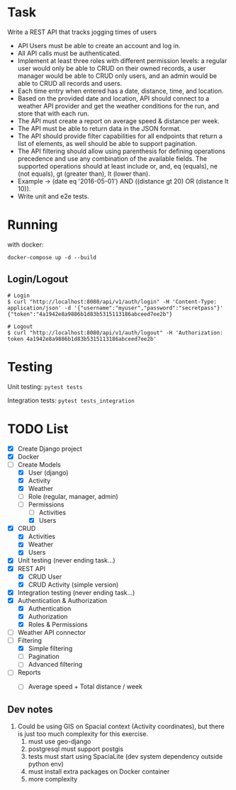 # Task

Write a REST API that tracks jogging times of users

- API Users must be able to create an account and log in.
- All API calls must be authenticated.
- Implement at least three roles with different permission levels: a regular user would only be able to CRUD on their owned records, a user manager would be able to CRUD only users, and an admin would be able to CRUD all records and users.
- Each time entry when entered has a date, distance, time, and location.
- Based on the provided date and location, API should connect to a weather API provider and get the weather conditions for the run, and store that with each run.
- The API must create a report on average speed & distance per week.
- The API must be able to return data in the JSON format.
- The API should provide filter capabilities for all endpoints that return a list of elements, as well should be able to support pagination.
- The API filtering should allow using parenthesis for defining operations precedence and use any combination of the available fields. The supported operations should at least include or, and, eq (equals), ne (not equals), gt (greater than), lt (lower than).
- Example -> (date eq '2016-05-01') AND ((distance gt 20) OR (distance lt 10)).
- Write unit and e2e tests.

# Running

with docker:
``` 
docker-compose up -d --build
```
## Login/Logout

```
# Login
$ curl "http://localhost:8080/api/v1/auth/login" -H 'Content-Type: application/json' -d '{"username":"myuser","password":"secretpass"}'
{"token":"4a1942e8a9886b1d83b5315113186abceed7ee2b"}

# Logout
$ curl "http://localhost:8080/api/v1/auth/logout" -H 'Authorization: token 4a1942e8a9886b1d83b5315113186abceed7ee2b'

```


# Testing

Unit testing: `pytest tests`

Integration tests: `pytest tests_integration`


# TODO List

- [x] Create Django project
- [x] Docker
- [ ] Create Models
  - [x] User (django)
  - [x] Activity
  - [x] Weather
  - [ ] Role (regular, manager, admin)
  - [ ] Permissions
    - [ ] Activities
    - [x] Users
- [x] CRUD 
  - [x] Activities
  - [x] Weather
  - [x] Users
- [x] Unit testing (never ending task...)
- [x] REST API
  - [x] CRUD User
  - [x] CRUD Activity (simple version)
- [x] Integration testing (never ending task...)
- [x] Authentication & Authorization
  - [x] Authentication
  - [x] Authorization
  - [x] Roles & Permissions
- [ ] Weather API connector
- [ ] Filtering
  - [x] Simple filtering
  - [ ] Pagination
  - [ ] Advanced filtering
- [ ] Reports
  - [ ] Average speed + Total distance / week


## Dev notes

1. Could be using GIS on Spacial context (Activity coordinates), but there is just too much complexity for this exercise.
   1. must use geo-django
   2. postgresql must support postgis
   3. tests must start using SpaciaLite (dev system dependency outside python env)
   4. must install extra packages on Docker container
   5. more complexity
   
